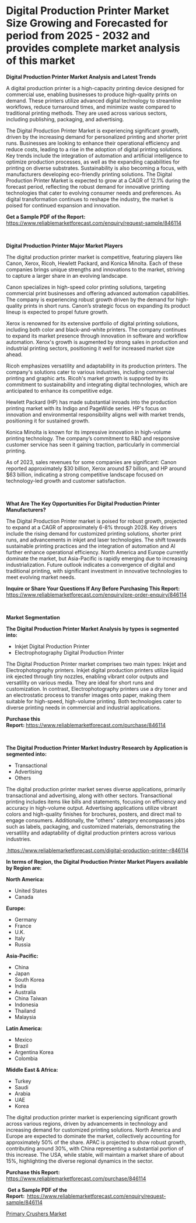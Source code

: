 <p><h1>Digital Production Printer Market Size Growing and Forecasted for period from 2025 - 2032 and provides complete market analysis of this market</h1></p><p><strong>Digital Production Printer Market Analysis and Latest Trends</strong></p>
<p><p>A digital production printer is a high-capacity printing device designed for commercial use, enabling businesses to produce high-quality prints on demand. These printers utilize advanced digital technology to streamline workflows, reduce turnaround times, and minimize waste compared to traditional printing methods. They are used across various sectors, including publishing, packaging, and advertising.</p><p>The Digital Production Printer Market is experiencing significant growth, driven by the increasing demand for personalized printing and shorter print runs. Businesses are looking to enhance their operational efficiency and reduce costs, leading to a rise in the adoption of digital printing solutions. Key trends include the integration of automation and artificial intelligence to optimize production processes, as well as the expanding capabilities for printing on diverse substrates. Sustainability is also becoming a focus, with manufacturers developing eco-friendly printing solutions. The Digital Production Printer Market is expected to grow at a CAGR of 12.1% during the forecast period, reflecting the robust demand for innovative printing technologies that cater to evolving consumer needs and preferences. As digital transformation continues to reshape the industry, the market is poised for continued expansion and innovation.</p></p>
<p><strong>Get a Sample PDF of the Report:&nbsp;</strong> <a href="https://www.reliablemarketforecast.com/enquiry/request-sample/846114?utm_campaign=2230&utm_medium=2&utm_source=Github&utm_content=ia&utm_term=20022025&utm_id=digital-production-printer">https://www.reliablemarketforecast.com/enquiry/request-sample/846114</a></p>
<p>&nbsp;</p>
<p><strong>Digital Production Printer Major Market Players</strong></p>
<p><p>The digital production printer market is competitive, featuring players like Canon, Xerox, Ricoh, Hewlett Packard, and Konica Minolta. Each of these companies brings unique strengths and innovations to the market, striving to capture a larger share in an evolving landscape.</p><p>Canon specializes in high-speed color printing solutions, targeting commercial print businesses and offering advanced automation capabilities. The company is experiencing robust growth driven by the demand for high-quality prints in short runs. Canon’s strategic focus on expanding its product lineup is expected to propel future growth.</p><p>Xerox is renowned for its extensive portfolio of digital printing solutions, including both color and black-and-white printers. The company continues to expand its market presence through innovation in software and workflow automation. Xerox's growth is augmented by strong sales in production and industrial printing sectors, positioning it well for increased market size ahead.</p><p>Ricoh emphasizes versatility and adaptability in its production printers. The company's solutions cater to various industries, including commercial printing and graphic arts. Ricoh's market growth is supported by its commitment to sustainability and integrating digital technologies, which are anticipated to enhance its competitive edge.</p><p>Hewlett Packard (HP) has made substantial inroads into the production printing market with its Indigo and PageWide series. HP's focus on innovation and environmental responsibility aligns well with market trends, positioning it for sustained growth.</p><p>Konica Minolta is known for its impressive innovation in high-volume printing technology. The company’s commitment to R&D and responsive customer service has seen it gaining traction, particularly in commercial printing.</p><p>As of 2023, sales revenues for some companies are significant: Canon reported approximately $30 billion, Xerox around $7 billion, and HP around $63 billion, indicating a strong competitive landscape focused on technology-led growth and customer satisfaction.</p></p>
<p>&nbsp;</p>
<p><strong>What Are The Key Opportunities For Digital Production Printer Manufacturers?</strong></p>
<p><p>The Digital Production Printer market is poised for robust growth, projected to expand at a CAGR of approximately 6-8% through 2028. Key drivers include the rising demand for customized printing solutions, shorter print runs, and advancements in inkjet and laser technologies. The shift towards sustainable printing practices and the integration of automation and AI further enhance operational efficiency. North America and Europe currently dominate the market, but Asia-Pacific is rapidly emerging due to increasing industrialization. Future outlook indicates a convergence of digital and traditional printing, with significant investment in innovative technologies to meet evolving market needs.</p></p>
<p><strong>Inquire or Share Your Questions If Any Before Purchasing This Report:</strong> <a href="https://www.reliablemarketforecast.com/enquiry/pre-order-enquiry/846114?utm_campaign=2230&utm_medium=2&utm_source=Github&utm_content=ia&utm_term=20022025&utm_id=digital-production-printer">https://www.reliablemarketforecast.com/enquiry/pre-order-enquiry/846114</a></p>
<p>&nbsp;</p>
<p><strong>Market Segmentation</strong></p>
<p><strong>The Digital Production Printer Market Analysis by types is segmented into:</strong></p>
<p><ul><li>Inkjet Digital Production Printer</li><li>Electrophotography Digital Production Printer</li></ul></p>
<p><p>The Digital Production Printer market comprises two main types: Inkjet and Electrophotography printers. Inkjet digital production printers utilize liquid ink ejected through tiny nozzles, enabling vibrant color outputs and versatility on various media. They are ideal for short runs and customization. In contrast, Electrophotography printers use a dry toner and an electrostatic process to transfer images onto paper, making them suitable for high-speed, high-volume printing. Both technologies cater to diverse printing needs in commercial and industrial applications.</p></p>
<p><strong>Purchase this Report:&nbsp;</strong><a href="https://www.reliablemarketforecast.com/purchase/846114?utm_campaign=2230&utm_medium=2&utm_source=Github&utm_content=ia&utm_term=20022025&utm_id=digital-production-printer">https://www.reliablemarketforecast.com/purchase/846114</a></p>
<p>&nbsp;</p>
<p><strong>The Digital Production Printer Market Industry Research by Application is segmented into:</strong></p>
<p><ul><li>Transactional</li><li>Advertising</li><li>Others</li></ul></p>
<p><p>The digital production printer market serves diverse applications, primarily transactional and advertising, along with other sectors. Transactional printing includes items like bills and statements, focusing on efficiency and accuracy in high-volume output. Advertising applications utilize vibrant colors and high-quality finishes for brochures, posters, and direct mail to engage consumers. Additionally, the "others" category encompasses jobs such as labels, packaging, and customized materials, demonstrating the versatility and adaptability of digital production printers across various industries.</p></p>
<p><a href="https://www.reliablemarketforecast.com/digital-production-printer-r846114?utm_campaign=2230&utm_medium=2&utm_source=Github&utm_content=ia&utm_term=20022025&utm_id=digital-production-printer">&nbsp;https://www.reliablemarketforecast.com/digital-production-printer-r846114</a></p>
<p><strong>In terms of Region, the Digital Production Printer Market Players available by Region are:</strong></p>
<p>
    <p> <strong> North America: </strong>
        <ul>
            <li>United States</li>
            <li>Canada</li>
        </ul>
        </p> 
    <p> <strong> Europe: </strong>
        <ul>
            <li>Germany</li>
            <li>France</li>
            <li>U.K.</li>
            <li>Italy</li>
            <li>Russia</li>
        </ul>
        </p> 
    <p> <strong> Asia-Pacific: </strong>
        <ul>
            <li>China</li>
            <li>Japan</li>
            <li>South Korea</li>
            <li>India</li>
            <li>Australia</li>
            <li>China Taiwan</li>
            <li>Indonesia</li>
            <li>Thailand</li>
            <li>Malaysia</li>
        </ul>
        </p> 
    <p> <strong> Latin America: </strong>
        <ul>
            <li>Mexico</li>
            <li>Brazil</li>
            <li>Argentina Korea</li>
            <li>Colombia</li>
        </ul>
        </p> 
    <p> <strong> Middle East & Africa: </strong>
        <ul>
            <li>Turkey</li>
            <li>Saudi</li>
            <li>Arabia</li>
            <li>UAE</li>
            <li>Korea</li>
        </ul>
    </p>
    </p>
<p><p>The digital production printer market is experiencing significant growth across various regions, driven by advancements in technology and increasing demand for customized printing solutions. North America and Europe are expected to dominate the market, collectively accounting for approximately 50% of the share. APAC is projected to show robust growth, contributing around 30%, with China representing a substantial portion of this increase. The USA, while stable, will maintain a market share of about 15%, highlighting the diverse regional dynamics in the sector.</p></p>
<p><strong>Purchase this Report: </strong><a href="https://www.reliablemarketforecast.com/purchase/846114?utm_campaign=2230&utm_medium=2&utm_source=Github&utm_content=ia&utm_term=20022025&utm_id=digital-production-printer">https://www.reliablemarketforecast.com/purchase/846114</a></p>
<p>&nbsp;<strong>Get a Sample PDF of the Report:&nbsp;&nbsp;</strong><a href="https://www.reliablemarketforecast.com/enquiry/request-sample/846114?utm_campaign=2230&utm_medium=2&utm_source=Github&utm_content=ia&utm_term=20022025&utm_id=digital-production-printer">https://www.reliablemarketforecast.com/enquiry/request-sample/846114</a></p>
<p><strong></strong></p>
<p><p><a href="https://github.com/dmitriyvo6rog/Market-Research-Report-List-1/blob/main/primary-crushers-market.md?utm_campaign=2230&utm_medium=2&utm_source=Github&utm_content=ia&utm_term=20022025&utm_id=digital-production-printer">Primary Crushers Market</a></p></p>